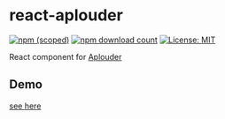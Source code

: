 # react-aplouder
[![npm (scoped)](https://img.shields.io/npm/v/@maslick/react-aplouder.svg)](https://www.npmjs.com/package/@maslick/react-aplouder)
[![npm download count](https://img.shields.io/npm/dt/@maslick/react-aplouder.svg)](https://npmcharts.com/compare/@maslick/react-aplouder?minimal=true)
[![License: MIT](https://img.shields.io/badge/License-MIT-blue.svg)](https://opensource.org/licenses/MIT)

React component for [Aplouder](https://github.com/maslick/aplouder)


## Demo 
[see here](https://maslick.github.io/react-aplouder/demo/index.html)
